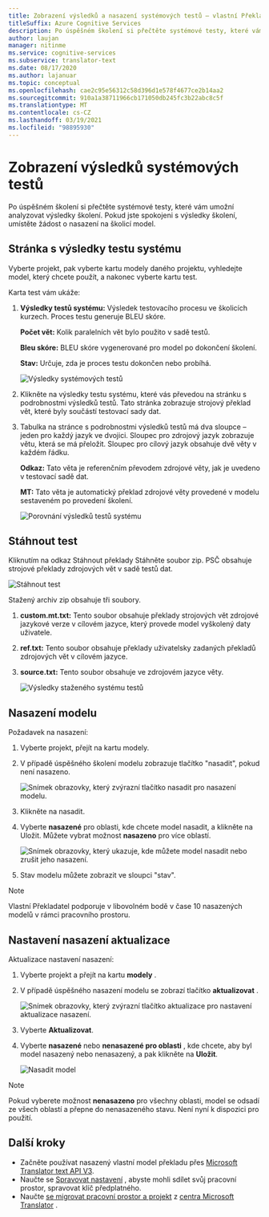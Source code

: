 ```yaml
---
title: Zobrazení výsledků a nasazení systémových testů – vlastní Překladatel
titleSuffix: Azure Cognitive Services
description: Po úspěšném školení si přečtěte systémové testy, které vám umožní analyzovat výsledky školení. Pokud jste spokojeni s výsledky školení, umístěte žádost o nasazení na školicí model.
author: laujan
manager: nitinme
ms.service: cognitive-services
ms.subservice: translator-text
ms.date: 08/17/2020
ms.author: lajanuar
ms.topic: conceptual
ms.openlocfilehash: cae2c95e56312c58d396d1e578f4677ce2b14aa2
ms.sourcegitcommit: 910a1a38711966cb171050db245fc3b22abc8c5f
ms.translationtype: MT
ms.contentlocale: cs-CZ
ms.lasthandoff: 03/19/2021
ms.locfileid: "98895930"
---
```

# <a name="view-system-test-results"></a>Zobrazení výsledků systémových testů

Po úspěšném školení si přečtěte systémové testy, které vám umožní analyzovat výsledky školení. Pokud jste spokojeni s výsledky školení, umístěte žádost o nasazení na školicí model.

## <a name="system-test-results-page"></a>Stránka s výsledky testu systému

Vyberte projekt, pak vyberte kartu modely daného projektu, vyhledejte model, který chcete použít, a nakonec vyberte kartu test.

Karta test vám ukáže:

1.  **Výsledky testů systému:** Výsledek testovacího procesu ve školicích kurzech. Proces testu generuje BLEU skóre.

    **Počet vět:** Kolik paralelních vět bylo použito v sadě testů.

     **Bleu skóre:** BLEU skóre vygenerované pro model po dokončení školení.

    **Stav:** Určuje, zda je proces testu dokončen nebo probíhá.

    ![Výsledky systémových testů](media/how-to/how-to-system-test-results.png)

2.  Klikněte na výsledky testu systému, které vás převedou na stránku s podrobnostmi výsledků testů. Tato stránka zobrazuje strojový překlad vět, které byly součástí testovací sady dat.

3.  Tabulka na stránce s podrobnostmi výsledků testů má dva sloupce – jeden pro každý jazyk ve dvojici. Sloupec pro zdrojový jazyk zobrazuje větu, která se má přeložit. Sloupec pro cílový jazyk obsahuje dvě věty v každém řádku.

    **Odkaz:** Tato věta je referenčním převodem zdrojové věty, jak je uvedeno v testovací sadě dat.

    **MT:** Tato věta je automatický překlad zdrojové věty provedené v modelu sestaveném po provedení školení.

    ![Porovnání výsledků testů systému](media/how-to/how-to-system-test-results-2.png)

## <a name="download-test"></a>Stáhnout test

Kliknutím na odkaz Stáhnout překlady Stáhněte soubor zip. PSČ obsahuje strojové překlady zdrojových vět v sadě testů dat.

![Stáhnout test](media/how-to/how-to-system-test-download.png)

Stažený archiv zip obsahuje tři soubory.

1.  **custom.mt.txt:** Tento soubor obsahuje překlady strojových vět zdrojové jazykové verze v cílovém jazyce, který provede model vyškolený daty uživatele.

2.  **ref.txt:** Tento soubor obsahuje překlady uživatelsky zadaných překladů zdrojových vět v cílovém jazyce.

3.  **source.txt:** Tento soubor obsahuje ve zdrojovém jazyce věty.

    ![Výsledky staženého systému testů](media/how-to/how-to-download-system-test.png)

## <a name="deploy-a-model"></a>Nasazení modelu

Požadavek na nasazení:

1.  Vyberte projekt, přejít na kartu modely.

2. V případě úspěšného školení modelu zobrazuje tlačítko "nasadit", pokud není nasazeno.

    ![Snímek obrazovky, který zvýrazní tlačítko nasadit pro nasazení modelu.](media/how-to/how-to-deploy-model.png)

3.  Klikněte na nasadit.
4.  Vyberte **nasazené** pro oblasti, kde chcete model nasadit, a klikněte na Uložit. Můžete vybrat možnost **nasazeno** pro více oblastí.

    ![Snímek obrazovky, který ukazuje, kde můžete model nasadit nebo zrušit jeho nasazení.](media/how-to/how-to-deploy-model-regions.png)

5.  Stav modelu můžete zobrazit ve sloupci "stav".

>[!Note]
>Vlastní Překladatel podporuje v libovolném bodě v čase 10 nasazených modelů v rámci pracovního prostoru.

## <a name="update-deployment-settings"></a>Nastavení nasazení aktualizace

Aktualizace nastavení nasazení:

1.  Vyberte projekt a přejít na kartu **modely** .

2. V případě úspěšného nasazení modelu se zobrazí tlačítko **aktualizovat** .

    ![Snímek obrazovky, který zvýrazní tlačítko aktualizace pro nastavení aktualizace nasazení.](media/how-to/how-to-update-undeploy-model.png)

3.  Vyberte **Aktualizovat**.
4.  Vyberte **nasazené** nebo **nenasazené pro oblasti** , kde chcete, aby byl model nasazený nebo nenasazený, a pak klikněte na **Uložit**.

    ![Nasadit model](media/how-to/how-to-undeploy-model.png)

>[!Note]
>Pokud vyberete možnost **nenasazeno** pro všechny oblasti, model se odsadí ze všech oblastí a přepne do nenasazeného stavu. Není nyní k dispozici pro použití.

## <a name="next-steps"></a>Další kroky

- Začněte používat nasazený vlastní model překladu přes [Microsoft Translator text API V3](../reference/v3-0-translate.md?tabs=curl).
- Naučte se [Spravovat nastavení](how-to-manage-settings.md) , abyste mohli sdílet svůj pracovní prostor, spravovat klíč předplatného.
- Naučte [se migrovat pracovní prostor a projekt](how-to-migrate.md) z [centra Microsoft Translator](https://hub.microsofttranslator.com) .